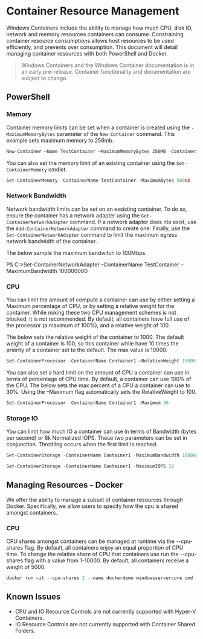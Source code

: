 # Container Resource Management

Windows Containers include the ability to manage how much CPU, disk IO, network and memory resources containers can consume. Constraining container resource consumptions allows host resources to be used efficiently, and prevents over consumption. This document will detail managing container resources with both PowerShell and Docker.

> Windows Containers and the Windows Container documentation is in an early pre-release. Container functionality and documentation are subject to change.

## PowerShell

### Memory

Container memory limits can be set when a container is created using the `-MaximumMemoryBytes` parameter of the `New-Container` command. This example sets maximum memory to 256mb.
 
```powershell
New-Container –Name TestContainer –MaximumMemoryBytes 256MB -ContainerimageName WindowsServerCore
```
You can also set the memory limit of an existing container using the `Set-ContainerMemory` cmdlet.

```powershell
Set-ContainerMemory -ContainerName TestContainer -MaximumBytes 500mb
```

### Network Bandwidth

Network bandwidth limits can be set on an exsisting container. To do so, ensure the container has a network adapter using the `Get-ContainerNetworkAdapter` command. If a network adapter does nto exist, use the `Add-ContainerNetworkAdapter` command to create one. Finally, use the `Set-ContainerNetworkAdapter` command to limit the maximum egress network bandwidth of the container.

The below sample the maximum bandwitch to 100Mbps.

PS C:\>Set-ContainerNetworkAdapter –ContainerName TestContainer –MaximumBandwidth 100000000

### CPU 

You can limit the amount of compute a container can use by either setting a Maximum percentage of CPU, or by setting a relative weight for the container. While mixing these two CPU management schemes is not blocked, it is not recommended. By default, all containers have full use of the processor (a maximum of 100%), and a relative weight of 100. 

The below sets the relative weight of the container to 1000. The default weight of a container is 100, so this container while have 10 times the priority of a container set to the default. The max value is 10000.

```powershell
Set-ContainerProcessor -ContainerName Container1 –RelativeWeight 10000.
```
 
You can also set a hard limit on the amount of CPU a container can use in terms of percentage of CPU time. By default, a container can use 100% of the CPU. The below sets the max percent of a CPU a container can use to 30%. Using the –Maximum flag automatically sets the RelativeWeight to 100. 

```powershell
Set-ContainerProcessor -ContainerName Container1 -Maximum 30
```

### Storage IO

You can limit how much IO a container can use in terms of Bandwidth (bytes per second) or 8k Normalized IOPS. These two parameters can be set in conjunction. Throttling occurs when the first limit is reached. 

```powershell
Set-ContainerStorage -ContainerName Container1 -MaximumBandwidth 1000000
```
```powershell
Set-ContainerStorage -ContainerName Container1 -MaximumIOPS 32
```

## Managing Resources - Docker 

We offer the ability to manage a subset of container resources through Docker. Specifically, we allow users to specify how the cpu is shared amongst containers. 

### CPU

CPU shares amongst containers can be managed at runtime via the --cpu-shares flag. By default, all containers enjoy an equal proportion of CPU time. To change the relative share of CPU that containers use run the --cpu-shares flag with a value from 1-10000. By default, all containers receive a weight of 5000. 

```powershell 
docker run –it --cpu-shares 2 --name dockerdemo windowsservercore cmd
```

## Known Issues

- CPU and IO Resource Controls are not currently supported with Hyper-V Containers.
- IO Resource Controls are not currently supported with Container Shared Folders.

